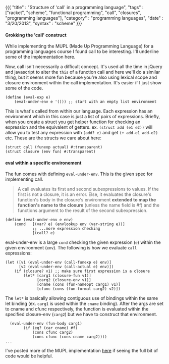  
{{{
  "title" : "Structure of 'call' in a programming language",
  "tags"  : ["racket", "scheme", "functional programming", "call", "closures", "programming languages"],
  "category" : "programming languages",
  "date" : "3/20/2013",
  "syntax" : "scheme"
}}}
#### Grokking the 'call' construct
While implementing the MUPL (Made Up Programming Language) for a programming languages course I found call to be interesting. I'll underline some of the implementation here.

Now, call isn't necessarily a difficult concept. It's used all the time in jQuery and javascript to alter the `this` of a function call and here we'll do a similar thing, but it seems more fun because you're also using lexical scope and closure environment within the call implementation. It's easier if I just show some of the code.

<!--more-->


    (define (eval-exp e) 
        (eval-under-env e '())) ;; start with an empty list environment
    
This is what's called from within our language. Each expression has an environment which in this case is just a list of pairs of expressions. Briefly, when you create a struct you get helper function for checking an expression and the equivalent of getters. ex. `(struct add (e1 e2))` will allow you to test any expression with `(add? e)` and get `(+ add-e1 add-e2)` etc. These are the structs we care about here:
    
    (struct call (funexp actual) #:transparent)
    (struct closure (env fun) #:transparent)
    
#### eval within a specific environement
The fun comes with defining `eval-under-env`. This is the given spec for implementing call.

> A call evaluates its first and second subexpressions to values. If the first is not a closure, it is an error. Else, it evaluates the closure's function's body in the closure's environment __extended to map the function's name to the closure__ (unless the name field is #f) and the functions argument to the result of the second subexpression.

    (define (eval-under-env e env)
        (cond   [(var? e) (envlookup env (var-string e))]
                ;; ...more expression checking
                [(call? e)
                
eval-under-env is a large `cond` checking the given expression (`e`) within the given environment (`env`). The following is how we evaluate `call` expressions:

    (let ([v1 (eval-under-env (call-funexp e) env)]
          [v2 (eval-under-env (call-actual e) env)])
        (if (closure? v1) ;; make sure first expression is a closure
            (let* [carg1 (closure-fun v1)] 
                  [carg2 (closure-env v1)]
                  [cname (cons (fun-nameopt carg1) v1)]
                  [cfunc (cons (fun-formal carg2) v2)])
                  
The `let*` is basically allowing contiguous use of bindings within the same let binding (ex. `carg1` is used within the `cname` binding). After the args are set to cname and cfunc respectively, the function is evaluated within the specified closure-env (`carg2`) but we have to construct that environment.

      (eval-under-env (fun-body carg1) 
            (if (eq? (car cname) #f)
                (cons cfunc carg2)
                (cons cfunc (cons cname carg2))))
    ... 

I've posted more of the MUPL implementation [here](https://gist.github.com/tippenein/5229968) if seeing the full bit of code would be helpful.

